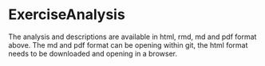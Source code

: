 # ExerciseAnalysis

The analysis and descriptions are available in html, rmd, md and pdf format above.
The md and pdf format can be opening within git, the html format needs to be downloaded and opening in a browser.
